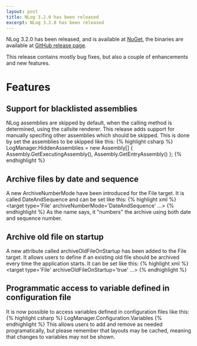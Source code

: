 ```yaml
---
layout: post
title: NLog 3.2.0 has been released
excerpt: NLog 3.2.0 has been released
---
```


NLog 3.2.0 has been released, and is available at [NuGet](https://www.nuget.org/packages/NLog/ "NuGet - NLog"), 
the binaries are available at [GitHub release page](https://github.com/NLog/NLog/releases/tag/v3.2.0.0 "GitHub release page").

This release contains mostly bug fixes, but also a couple of enhancements and new features.

Features
========

Support for blacklisted assemblies
-----------------------------
NLog assemblies are skipped by default, when the calling method is determined, using the callsite renderer. This release adds support for manually specifing other assemblies which should be skipped. This is done by set the assemblies to be skipped like this:
{% highlight csharp %}
LogManager.HiddenAssemblies = new Assembly[] { Assembly.GetExecutingAssembly(), Assembly.GetEntryAssembly() };
{% endhighlight %}

Archive files by date and sequence
----------------------------------
A new ArchiveNumberMode have been introduced for the File target. It is called DateAndSequence and can be set like this:
{% highlight xml %}
<target type='File' archiveNumberMode='DateAndSequence' ...>
{% endhighlight %}
As the name says, it "numbers" the archive using both date and sequence number.

Archive old file on startup
---------------------------
A new attribute called archiveOldFileOnStartup has been added to the File target. It allows users to define if an existing old file should be archived every time the application starts. It can be set like this:
{% highlight xml %}
<target type='File' archiveOldFileOnStartup='true' ...>
{% endhighlight %}

Programmatic access to variable defined in configuration file
---------------------------------------------------------
It is now possible to access variables defined in configuration files like this:
{% highlight csharp %}
LogManager.Configuration.Variables
{% endhighlight %}
This allows users to add and remove as needed programatically, but please remember that layouts may be cached, meaning that changes to variables may not be shown.
